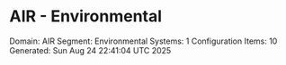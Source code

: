# AIR - Environmental

Domain: AIR
Segment: Environmental
Systems: 1
Configuration Items: 10
Generated: Sun Aug 24 22:41:04 UTC 2025
